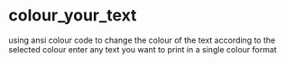 # colour_your_text
using ansi colour code to change the colour of the text according to the selected colour
enter any text you want to print in a single colour format
